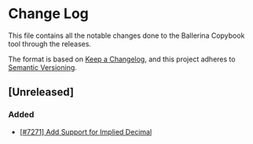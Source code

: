 # Change Log

This file contains all the notable changes done to the Ballerina Copybook tool through the releases.

The format is based on [Keep a Changelog](https://keepachangelog.com/en/1.0.0/), and this project adheres to [Semantic Versioning](https://semver.org/spec/v2.0.0.html).

## [Unreleased]

### Added
- [[#7271] Add Support for Implied Decimal](https://github.com/ballerina-platform/ballerina-library/issues/7271)
